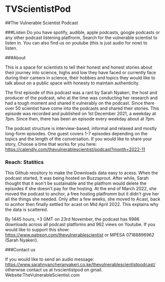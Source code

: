# TVScientistPod
##The Vulnerable Scientist Podcast

###Listen
Do you have spotify, audible, apple podcasts, google podcasts or any other podcast listening platfrorm, Search for the vulnerable scientist to listen in. You can also find us on youtube (this is just audio for now) to listen.

###About

This is a space for scientists to tell their honest and honest stories about their journey into science, highs and low they have faced or currently face during their careers in science, their hobbies and topics they would like to talk about on a public space with honesty to maintain authenticity.

The first episode of this podcast was a rant by Sarah Nyakeri, the host and producer of the podcast, who at the time was conducting her research and had a tough moment and shared it vulnerably on the podcast. Since there over 50 scientist have come into the podcasts and shared their stories. This episode was recorded and published on 1st December 2021, a weekday at 7pm. Since then, there has been an episode every weekday about at 7pm.

The podcast structure is interview-based, informal and relaxed and mostly long-form episodes. One guest covers 1-7 episodes depending on the topics and the length of the conversation. If you would like to share your story, Choose a time that works for you here: https://calendly.com/thevulnerablescientist/podcast?month=2022-11

### Reach: Statitics

This Github reository to make the Downloads data easy to acess. When the podcast started, It was being hosted on Buzzsprout. After while, Sarah thought that it won't be sustainable and the platfrom would delete the episodes if she doesn't pay for the hosting. At the end of March 2022, she moved the podcast to anchor, a free hosting platfromm but it didn't give her all the things she needed. Only after a few weeks, she moved to Acast, back to acnhor then finally settled for acast on Mid April 2022. This explains why the data is scattered.

By 1445 hours, +3 GMT on 23rd November,  the podcast has 9986 downloads across all podcast platforms and 962 views on Youtube. If you would like to support this show: https://www.patreon.com/thevulnerablescientist or MPESA 07188896962 (Sarah Nyakeri). 

###Contact us

If you would like to send an audio message: https://www.sarahnyancheranyakeri.co.ke/thevulnerablescientistpodcast/ otherwise contact us at tvscientistpod on gmail. 
Website:TheVulnerableScientist.com

